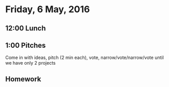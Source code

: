 Friday,  6 May, 2016
====================

12:00 Lunch
-----------

1:00 Pitches
------------

Come in with ideas, pitch (2 min each), vote, narrow/vote/narrow/vote until we have only 2 projects


Homework
--------
